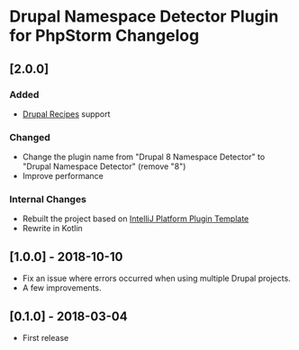 <!-- Keep a Changelog guide -> https://keepachangelog.com -->

# Drupal Namespace Detector Plugin for PhpStorm Changelog

## [2.0.0]

### Added

- [Drupal Recipes](https://www.drupal.org/docs/extending-drupal/drupal-recipes) support

### Changed

- Change the plugin name from "Drupal 8 Namespace Detector" to "Drupal Namespace Detector" (remove "8")
- Improve performance

### Internal Changes

- Rebuilt the project based on [IntelliJ Platform Plugin Template](https://github.com/JetBrains/intellij-platform-plugin-template)
- Rewrite in Kotlin

## [1.0.0] - 2018-10-10

- Fix an issue where errors occurred when using multiple Drupal projects.
- A few improvements.

## [0.1.0] - 2018-03-04

- First release
